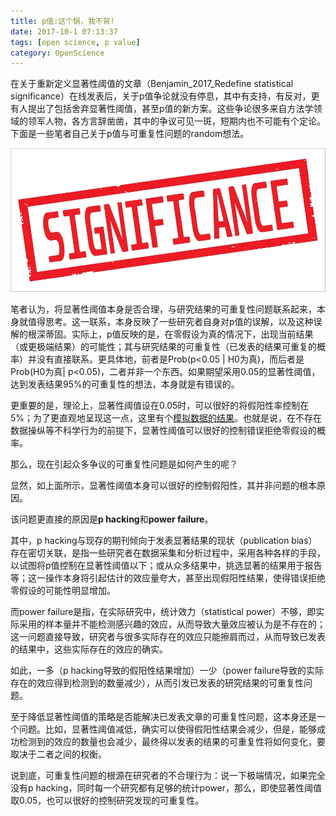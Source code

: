 ```yaml
---
title: p值:这个锅，我不背!
date: 2017-10-1 07:13:37
tags: [open science, p value]
category: OpenScience
---
```

在关于重新定义显著性阈值的文章（Benjamin_2017_Redefine statistical significance）在线发表后，关于p值争论就没有停息，其中有支持，有反对，更有人提出了包括舍弃显著性阈值，甚至p值的新方案。这些争论很多来自方法学领域的领军人物，各方言辞凿凿，其中的争议可见一斑，短期内也不可能有个定论。下面是一些笔者自己关于p值与可重复性问题的random想法。

![显著性](/images/post_images/sig.jpg "显著性")

笔者认为，将显著性阈值本身是否合理，与研究结果的可重复性问题联系起来，本身就值得思考。这一联系，本身反映了一些研究者自身对p值的误解，以及这种误解的根深蒂固。实际上，p值反映的是，在零假设为真的情况下，出现当前结果（或更极端结果）的可能性；其与研究结果的可重复性（已发表的结果可重复的概率）并没有直接联系。更具体地，前者是Prob(p<0.05 | H0为真)，而后者是Prob(H0为真| p<0.05)，二者并非一个东西。如果期望采用0.05的显著性阈值，达到发表结果95%的可重复性的想法，本身就是有错误的。

更重要的是，理论上，显著性阈值设在0.05时，可以很好的将假阳性率控制在5%；为了更直观地呈现这一点，这里有个[模拟数据的结果](http://conxz.net/2017/09/21/redefine-significance/)。也就是说，在不存在数据操纵等不科学行为的前提下，显著性阈值可以很好的控制错误拒绝零假设的概率。

那么，现在引起众多争议的可重复性问题是如何产生的呢？

显然，如上面所示，显著性阈值本身可以很好的控制假阳性，其并非问题的根本原因。

该问题更直接的原因是**p hacking**和**power failure**。

其中，p hacking与现存的期刊倾向于发表显著结果的现状（publication bias）存在密切关联，是指一些研究者在数据采集和分析过程中，采用各种各样的手段，以试图将p值控制在显著性阈值以下；或从众多结果中，挑选显著的结果用于报告等；这一操作本身将引起估计的效应量夸大，甚至出现假阳性结果，使得错误拒绝零假设的可能性明显增加。

而power failure是指，在实际研究中，统计效力（statistical power）不够，即实际采用的样本量并不能检测感兴趣的效应，从而导致大量效应被认为是不存在的；这一问题直接导致，研究者与很多实际存在的效应只能擦肩而过，从而导致已发表的结果中，这些实际存在的效应的确实。

如此，一多（p hacking导致的假阳性结果增加）一少（power failure导致的实际存在的效应得到检测到的数量减少），从而引发已发表的研究结果的可重复性问题。

至于降低显著性阈值的策略是否能解决已发表文章的可重复性问题，这本身还是一个问题。比如，显著性阈值减低，确实可以使得假阳性结果会减少，但是，能够成功检测到的效应的数量也会减少，最终得以发表的结果的可重复性将如何变化，要取决于二者之间的权衡。

说到底，可重复性问题的根源在研究者的不合理行为：说一下极端情况，如果完全没有p hacking，同时每一个研究都有足够的统计power，那么，即使显著性阈值取0.05，也可以很好的控制研究发现的可重复性。